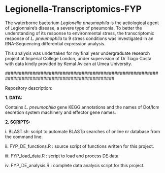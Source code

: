 # Legionella-Transcriptomics-FYP

The waterborne bacterium _Legionella pneumophila_ is the aetiological agent of Legionnaire’s disease, a severe type of pneumonia. To better the understanding of its response to environmental stress, the transcriptomic response of _L. pneumophila_ to 9 stress conditions was investigated in an RNA-Sequencing differential expression analysis. 

This analysis was undertaken for my final year undergraduate research project at Imperial College London, under supervision of Dr Tiago Costa with data kindly provided by Kemal Avican at Umea University. 


################################################################################################


Repository description: 

**1. DATA:**

  Contains _L. pneumophila_ gene KEGG annotations and the names of Dot/Icm secretion system machinery and effector gene names. 
  
  
  **2. SCRIPTS:**
  
  i. BLAST.sh: script to automate BLASTp searches of online nr database from the command line. 
  
  ii. FYP_DE_functions.R : source script of functions written for this project. 
  
  iii. FYP_load_data.R : script to load and process DE data. 
  
  iv. FYP_DE_analysis.R : complete data analysis script for this project.
  
